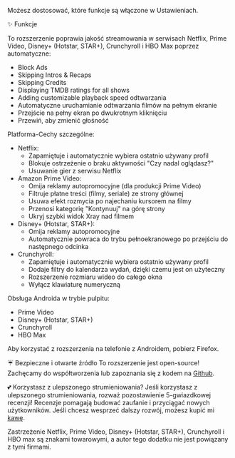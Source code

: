 Możesz dostosować, które funkcje są włączone w Ustawieniach.

✨ Funkcje

To rozszerzenie poprawia jakość streamowania w serwisach Netflix, Prime Video, Disney+ (Hotstar, STAR+), Crunchyroll i HBO Max poprzez automatyczne:

<ul>
<li>Block Ads</li>
<li>Skipping Intros & Recaps</li>
<li>Skipping Credits</li>
<li>Displaying TMDB ratings for all shows</li>
<li>Adding customizable playback speed odtwarzania</li>
<li>Automatyczne uruchamianie odtwarzania filmów na pełnym ekranie</li>
<li>Przejście na pełny ekran po dwukrotnym kliknięciu</li>
<li>Przewiń, aby zmienić głośność</li>
</ul>

Platforma-Cechy szczególne:

<ul>
<li>Netflix:
  <ul>
    <li>Zapamiętuje i automatycznie wybiera ostatnio używany profil</li>
    <li>Blokuje ostrzeżenie o braku aktywności "Czy nadal oglądasz?"</li>
    <li>Usuwanie gier z serwisu Netflix</li>
  </ul>
</li>

<li>Amazon Prime Video:
  <ul>
    <li>Omija reklamy autopromocyjne (dla produkcji Prime Video)</li>
    <li>Filtruje płatne treści (filmy, seriale) ze strony głównej</li>
    <li>Usuwa efekt rozmycia po najechaniu kursorem na filmy</li>
    <li>Przenosi kategorię "Kontynuuj" na górę strony</li>
    <li>Ukryj szybki widok Xray nad filmem</li>
  </ul>
</li>

<li>Disney+ (Hotstar, STAR+):
  <ul>
    <li>Omija reklamy autopromocyjne</li>
    <li>Automatycznie powraca do trybu pełnoekranowego po przejściu do następnego odcinka</li>
  </ul>
</li>

<li>Crunchyroll:
  <ul>
    <li>Zapamiętuje i automatycznie wybiera ostatnio używany profil</li>
    <li>Dodaje filtry do kalendarza wydań, dzięki czemu jest on użyteczny</li>
    <li>Rozszerzenie rozmiaru wideo do całego okna</li>
    <li>Wyłącz klawiaturę numeryczną</li>
  </ul>
</li>
</ul>

Obsługa Androida w trybie pulpitu:

<ul>
<li>Prime Video</li>
<li>Disney+ (Hotstar, STAR+)</li>
<li>Crunchyroll</li>
<li>HBO Max</li>
</ul>
Aby korzystać z rozszerzenia na telefonie z Androidem, pobierz Firefox.

☔ Bezpieczne i otwarte źródło
To rozszerzenie jest open-source! Zachęcamy do współtworzenia lub zapoznania się z kodem na <a href='https://github.com/Dreamlinerm/Netflix-Prime-Auto-Skip' target='_blank'>Github</a>.

💕 Korzystasz z ulepszonego strumieniowania?
Jeśli korzystasz z ulepszonego strumieniowania, rozważ pozostawienie 5-gwiazdkowej recenzji! Recenzje pomagają budować zaufanie i przyciągać nowych użytkowników.
Jeśli chcesz wesprzeć dalszy rozwój, możesz kupić mi <a href='https://github.com/sponsors/Dreamlinerm' target='_blank'>kawę</a>.

Zastrzeżenie
Netflix, Prime Video, Disney+ (Hotstar, STAR+), Crunchyroll i HBO max są znakami towarowymi, a autor tego dodatku nie jest powiązany z tymi firmami.
